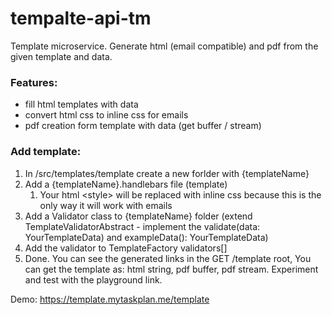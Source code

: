 # tempalte-api-tm

Template microservice. Generate html (email compatible) and pdf from the given template and data. 

### Features:
- fill html templates with data
- convert html css to inline css for emails
- pdf creation form template with data (get buffer / stream)

### Add template:
1. In /src/templates/template create a new forlder with {templateName}
2. Add a {templateName}.handlebars file (template)
    1. Your html \<style>  will be replaced with inline css because this is the only way it will work with emails
3. Add a Validator class to {templateName} folder (extend TemplateValidatorAbstract<YourTemplateData> - implement the validate(data: YourTemplateData) and exampleData(): YourTemplateData)
4. Add the validator to TemplateFactory validators[]
5. Done. You can see the generated links in the GET /template root, You can get the template as: html string, pdf buffer, pdf stream. Experiment and test with  the playground link.

Demo: https://template.mytaskplan.me/template

